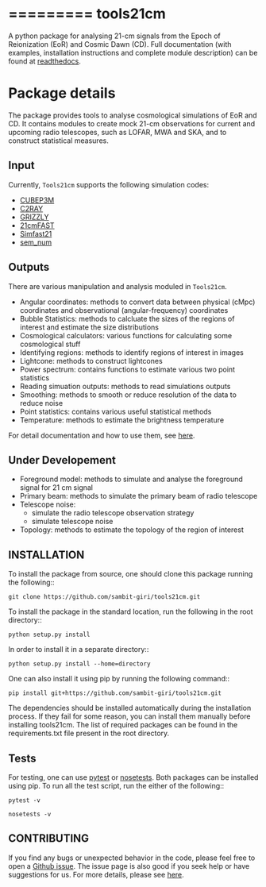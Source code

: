 =========
tools21cm
=========

A python package for analysing 21-cm signals from the Epoch of Reionization (EoR) and Cosmic Dawn (CD). Full documentation (with examples, installation instructions and complete module description) can be found at [readthedocs](https://tools21cm.readthedocs.io/).

Package details
===============

The package provides tools to analyse cosmological simulations of EoR and CD. It contains modules to create mock 21-cm observations for current and upcoming radio telescopes, such as LOFAR, MWA and SKA, and to construct statistical measures.

Input
-----

Currently, `Tools21cm` supports the following simulation codes:

* [CUBEP3M](https://github.com/jharno/cubep3m)
* [C2RAY](https://github.com/garrelt/C2-Ray3Dm)
* [GRIZZLY](https://arxiv.org/abs/1710.09397)
* [21cmFAST](https://21cmfast.readthedocs.io/en/latest/)
* [Simfast21](https://github.com/mariogrs/Simfast21)
* [sem_num](https://arxiv.org/abs/1403.0941)

Outputs
-------

There are various manipulation and analysis moduled in `Tools21cm`. 

* Angular coordinates: methods to convert data between physical (cMpc) coordinates and observational (angular-frequency) coordinates
* Bubble Statistics: methods to calcluate the sizes of the regions of interest and estimate the size distributions
* Cosmological calculators: various functions for calculating some cosmological stuff
* Identifying regions: methods to identify regions of interest in images
* Lightcone: methods to construct lightcones
* Power spectrum: contains functions to estimate various two point statistics
* Reading simuation outputs: methods to read simulations outputs
* Smoothing: methods to smooth or reduce resolution of the data to reduce noise
* Point statistics: contains various useful statistical methods
* Temperature: methods to estimate the brightness temperature

For detail documentation and how to use them, see [here](https://tools21cm.readthedocs.io/contents.html).

Under Developement
------------------

* Foreground model: methods to simulate and analyse the foreground signal for 21 cm signal
* Primary beam: methods to simulate the primary beam of radio telescope
* Telescope noise: 
	* simulate the radio telescope observation strategy
	* simulate telescope noise
* Topology: methods to estimate the topology of the region of interest



INSTALLATION
------------
To install the package from source, one should clone this package running the following::

    git clone https://github.com/sambit-giri/tools21cm.git

To install the package in the standard location, run the following in the root directory::

    python setup.py install

In order to install it in a separate directory::

    python setup.py install --home=directory

One can also install it using pip by running the following command::

    pip install git+https://github.com/sambit-giri/tools21cm.git

The dependencies should be installed automatically during the installation process. If they fail for some reason, you can install them manually before installing tools21cm. The list of required packages can be found in the requirements.txt file present in the root directory.

Tests
-----
For testing, one can use [pytest](https://docs.pytest.org/en/stable/) or [nosetests](https://nose.readthedocs.io/en/latest/). Both packages can be installed using pip. To run all the test script, run the either of the following::

    pytest -v 
    
	nosetests -v

CONTRIBUTING
------------
If you find any bugs or unexpected behavior in the code, please feel free to open a [Github issue](https://github.com/sambit-giri/tools21cm/issues). The issue page is also good if you seek help or have suggestions for us. For more details, please see [here](https://tools21cm.readthedocs.io/contributing.html).
